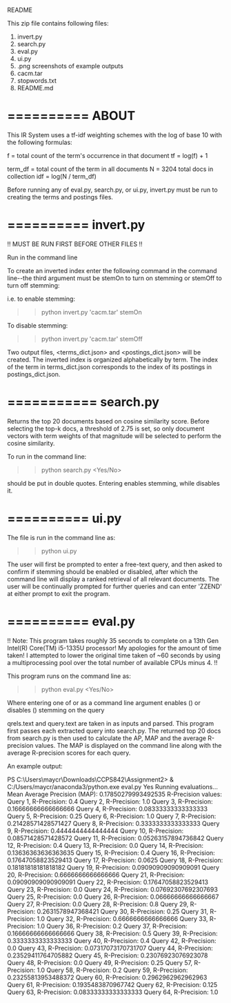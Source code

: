 README

This zip file contains following files:

1. invert.py
2. search.py
3. eval.py
4. ui.py
5. .png screenshots of example outputs
6. cacm.tar
7. stopwords.txt
8. README.md

==========
ABOUT
==========

This IR System uses a tf-idf weighting schemes with the log of base 10 with the following formulas:

f = total count of the term's occurrence in that document
tf = log(f) + 1

term_df = total count of the term in all documents
N = 3204 total docs in collection
idf = log(N / term_df)

Before running any of eval.py, search.py, or ui.py, invert.py must be run to creating the terms and postings files.

==========
invert.py
==========
!! MUST BE RUN FIRST BEFORE OTHER FILES !!

Run in the command line 

To create an inverted index enter the following command in the command line--the third argument must be stemOn to turn on stemming or stemOff to turn off stemming:

i.e. to enable stemming:

>>python invert.py 'cacm.tar' stemOn

To disable stemming:
>>python invert.py 'cacm.tar' stemOff

Two output files, <terms_dict.json> and <postings_dict.json> will be created. The inverted index is organized alphabetically by term. The index of the term in terms_dict.json corresponds to the index of its postings in postings_dict.json.

===========
search.py
===========
Returns the top 20 documents based on cosine similarity score. Before selecting the top-k docs, a threshold of 2.75 is set, so only document vectors with term weights of that magnitude will be selected to perform the cosine similarity.

To run in the command line:

>>python search.py <query> <Yes/No>

<query> should be put in double quotes. Entering <Yes> enables stemming, while <No> disables it.


==========
ui.py
==========

The file is run in the command line as:

>>python ui.py

The user will first be prompted to enter a free-text query, and then asked to confirm if stemming should be enabled or disabled, after which the command line will display a ranked retrieval of all relevant documents. The user will be continually prompted for further queries and can enter 'ZZEND' at either prompt to exit the program.

==========
eval.py
==========

!! Note: This program takes roughly 35 seconds to complete on a 13th Gen Intel(R) Core(TM) i5-1335U processor! My apologies for the amount of time taken! I attempted to lower the original time taken of ~60 seconds by using a multiprocessing pool over the total number of available CPUs minus 4. !!

This program runs on the command line as:

>>python eval.py <Yes/No>

Where entering one of <Yes> or <No> as a command line argument enables (<Yes>) or disables (<No>) stemming on the query

qrels.text and query.text are taken in as inputs and parsed. This program first passes each extracted query into search.py. The returned top 20 docs from search.py is then used to calculate the AP, MAP and the average R-precision values. The MAP is displayed on the command line along with the average R-precision scores for each query.

An example output:

PS C:\Users\maycr\Downloads\CCPS842\Assignment2> & C:/Users/maycr/anaconda3/python.exe eval.py Yes
Running evaluations...
Mean Average Precision (MAP): 0.17850279993492535
R-Precision values:
Query 1, R-Precision: 0.4
Query 2, R-Precision: 1.0
Query 3, R-Precision: 0.16666666666666666
Query 4, R-Precision: 0.08333333333333333
Query 5, R-Precision: 0.25
Query 6, R-Precision: 1.0
Query 7, R-Precision: 0.21428571428571427
Query 8, R-Precision: 0.3333333333333333
Query 9, R-Precision: 0.4444444444444444
Query 10, R-Precision: 0.08571428571428572
Query 11, R-Precision: 0.05263157894736842
Query 12, R-Precision: 0.4
Query 13, R-Precision: 0.0
Query 14, R-Precision: 0.13636363636363635
Query 15, R-Precision: 0.4
Query 16, R-Precision: 0.17647058823529413
Query 17, R-Precision: 0.0625
Query 18, R-Precision: 0.18181818181818182
Query 19, R-Precision: 0.09090909090909091
Query 20, R-Precision: 0.6666666666666666
Query 21, R-Precision: 0.09090909090909091
Query 22, R-Precision: 0.17647058823529413
Query 23, R-Precision: 0.0
Query 24, R-Precision: 0.07692307692307693
Query 25, R-Precision: 0.0
Query 26, R-Precision: 0.06666666666666667
Query 27, R-Precision: 0.0
Query 28, R-Precision: 0.8
Query 29, R-Precision: 0.2631578947368421
Query 30, R-Precision: 0.25
Query 31, R-Precision: 1.0
Query 32, R-Precision: 0.6666666666666666
Query 33, R-Precision: 1.0
Query 36, R-Precision: 0.2
Query 37, R-Precision: 0.16666666666666666
Query 38, R-Precision: 0.5
Query 39, R-Precision: 0.3333333333333333
Query 40, R-Precision: 0.4
Query 42, R-Precision: 0.0
Query 43, R-Precision: 0.07317073170731707
Query 44, R-Precision: 0.23529411764705882
Query 45, R-Precision: 0.23076923076923078
Query 48, R-Precision: 0.0
Query 49, R-Precision: 0.25
Query 57, R-Precision: 1.0
Query 58, R-Precision: 0.2
Query 59, R-Precision: 0.23255813953488372
Query 60, R-Precision: 0.2962962962962963
Query 61, R-Precision: 0.1935483870967742
Query 62, R-Precision: 0.125
Query 63, R-Precision: 0.08333333333333333
Query 64, R-Precision: 1.0